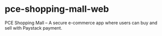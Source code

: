 # pce-shopping-mall-web
PCE Shopping Mall – A secure e-commerce app where users can buy and sell with Paystack payment.
